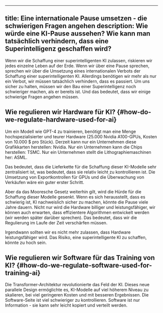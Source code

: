 

---
title: Eine internationale Pause umsetzen - die schwierigen Fragen angehen
description: Wie würde eine KI-Pause aussehen? Wie kann man tatsächlich verhindern, dass eine Superintelligenz geschaffen wird?
---

Wenn wir die Schaffung einer superintelligenten KI zulassen, riskieren wir jedes einzelne Leben auf der Erde.
Wenn wir über eine Pause sprechen, sprechen wir über die Umsetzung eines internationalen Verbots der Schaffung einer superintelligenten KI.
Allerdings benötigen wir mehr als nur ein Verbot, wir müssen tatsächlich verhindern, dass es passiert.
Um uns sicher zu halten, müssen wir den Bau einer Superintelligenz noch schwieriger machen, als er bereits ist.
Und das bedeutet, dass wir einige schwierige Fragen angehen müssen.

## Wie regulieren wir Hardware für KI? {#how-do-we-regulate-hardware-used-for-ai}

<!-- Die größten KI-Modelle, die trainiert wurden, haben ungefähr 100 Milliarden bis 1 Billion Parameter. -->
<!-- Zum Vergleich: Das menschliche Gehirn hat etwa 100 Billionen Synapsen. -->

Um ein Modell wie GPT-4 zu trainieren, benötigt man eine Menge hochspezialisierter und teurer Hardware (25.000 Nvidia A100-GPUs, Kosten von 10.000 $ pro Stück).
Derzeit kann nur ein Unternehmen diese Grafikkarten herstellen: Nvidia.
Nur ein Unternehmen kann die Chips herstellen: TSMC.
Nur ein Unternehmen stellt die Lithographiemaschinen her: ASML.

Das bedeutet, dass die Lieferkette für die Schaffung dieser KI-Modelle sehr zentralisiert ist, was bedeutet, dass sie relativ leicht zu kontrollieren ist.
Die Umsetzung von Exportkontrollen für GPUs und die Überwachung von Verkäufen wäre ein guter erster Schritt.

Aber da das Mooresche Gesetz weiterhin gilt, wird die Hürde für die Schaffung dieser Modelle gesenkt.
Wenn es sich herausstellt, dass es schwierig ist, KI nachweislich sicher zu machen, könnte die Pause viele Jahre dauern.
Nicht nur wird die Hardware billiger und leistungsfähiger, wir können auch erwarten, dass effizientere Algorithmen entwickelt werden (wir werden später darüber sprechen).
Das bedeutet, dass wir die Regulierung im Laufe der Zeit verschärfen müssen.

Irgendwann sollten wir es nicht mehr zulassen, dass Hardware leistungsfähiger wird.
Das Risiko, eine superintelligente KI zu schaffen, könnte zu hoch sein.

## Wie regulieren wir Software für das Training von KI? {#how-do-we-regulate-software-used-for-training-ai}

Die Transformer-Architektur revolutionierte das Feld der KI.
Dieses neue parallele Design ermöglichte es, KI-Modelle auf viel höherem Niveau zu skalieren, bei viel geringeren Kosten und mit besseren Ergebnissen.
Die Software-Seite ist viel schwieriger zu kontrollieren.
Software ist nur Information - sie kann sehr leicht kopiert und verteilt werden.
